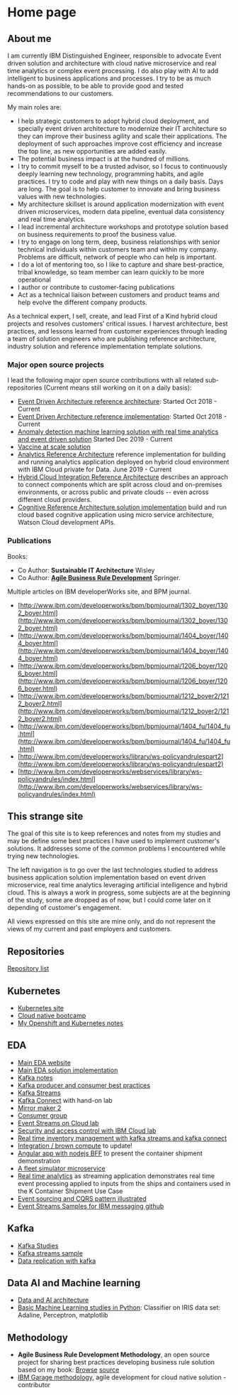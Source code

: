 # Home page

## About me

I am currently IBM Distinguished Engineer, responsible to advocate Event driven solution and architecture with cloud native microservice and real time analytics or complex event processing. I do also play with AI to add intelligent to business applications and processes. I try to be as much hands-on as possible, to be able to provide good and tested recommendations to our customers. 

My main roles are:

* I help strategic customers to adopt hybrid cloud deployment, and specially event driven architecture to modernize their IT architecture so they can improve their business agility and scale their applications. The deployment of such approaches improve cost efficiency and increase the top line, as new opportunities are added easily. 
* The potential business impact is at the hundred of millions.
* I try to commit myself to be a trusted advisor, so I focus to continuously deeply learning new technology, programming habits, and agile practices. I try to code and play with new things on a daily basis. Days are long. The goal is to help customer to innovate and bring business values with new technologies. 
* My architecture skillset is around application modernization with event driven microservices, modern data pipeline, eventual data consistency and real time analytics.
* I lead incremental architecture workshops and prototype solution based on business requirements to proof the business value.
* I try to engage on long term, deep, business relationships with senior technical individuals within customers team and within my company. Problems are difficult, network of people who can help is important.
* I do a lot of mentoring too, so I like to capture and share best-practice, tribal knowledge, so team member can learn quickly to be more operational
* I author or contribute to customer-facing publications
* Act as a technical liaison between customers and product teams and help evolve the different company products.

As a technical expert, I sell, create, and lead First of a Kind hybrid cloud projects and resolves customers’ critical issues. I harvest architecture, best practices, and lessons learned from customer experiences through leading a team of solution engineers who are publishing reference architecture, industry solution and reference implementation template solutions. 

### Major open source projects

I lead the following major open source contributions with all related sub-repositories (Current means still working on it on a daily basis):

* [Event Driven Architecture reference architecture](https://ibm-cloud-architecture.github.io/refarch-eda): Started Oct 2018 - Current
* [Event Driven Architecture reference implementation](https://ibm-cloud-architecture.github.io/refarch-kc): Started Oct 2018 - Current
* [Anomaly detection machine learning solution with real time analytics and event driven solution](https://ibm-cloud-architecture.github.io/refarch-reefer-ml) Started Dec 2019 - Current
* [Vaccine at scale solution](https://ibm-cloud-architecture.github.io/vaccine-solution-main)
* [Analytics Reference Architecture](https://github.com/ibm-cloud-architecture/refarch-analytics) reference implementation for building and running analytics application deployed on hybrid cloud environment with IBM Cloud private for Data. June 2019 - Current 
* [Hybrid Cloud Integration Reference Architecture](https://github.com/ibm-cloud-architecture/refarch-integration) describes an approach to connect components which are split across cloud and on-premises environments, or across public and private clouds -- even across different cloud providers.
* [Cognitive Reference Architecture solution implementation](https://github.com/ibm-cloud-architecture/refarch-cognitive) build and run cloud based cognitive application using micro service architecture, Watson Cloud development APIs.

### Publications

Books:
* Co Author: **Sustainable IT Architecture** Wisley
* Co Author: **[Agile Business Rule Development](http://www.springer.com/business+%26+management/business+information+systems/book/978-3-642-19040-7)** Springer.


Multiple articles on IBM developerWorks site, and BPM journal.
* [http://www.ibm.com/developerworks/bpm/bpmjournal/1302_boyer/1302_boyer.html](http://www.ibm.com/developerworks/bpm/bpmjournal/1302_boyer/1302_boyer.html)
* [http://www.ibm.com/developerworks/bpm/bpmjournal/1404_boyer/1404_boyer.html](http://www.ibm.com/developerworks/bpm/bpmjournal/1404_boyer/1404_boyer.html)
* [http://www.ibm.com/developerworks/bpm/bpmjournal/1206_boyer/1206_boyer.html](http://www.ibm.com/developerworks/bpm/bpmjournal/1206_boyer/1206_boyer.html)
* [http://www.ibm.com/developerworks/bpm/bpmjournal/1212_boyer2/1212_boyer2.html](http://www.ibm.com/developerworks/bpm/bpmjournal/1212_boyer2/1212_boyer2.html)
* [http://www.ibm.com/developerworks/bpm/bpmjournal/1404_fu/1404_fu.html](http://www.ibm.com/developerworks/bpm/bpmjournal/1404_fu/1404_fu.html)
* [http://www.ibm.com/developerworks/library/ws-policyandrulespart2](http://www.ibm.com/developerworks/library/ws-policyandrulespart2)
* [http://www.ibm.com/developerworks/webservices/library/ws-policyandrules/index.html](http://www.ibm.com/developerworks/webservices/library/ws-policyandrules/index.html)

## This strange site

The goal of this site is to keep references and notes from my studies and may be define some best practices I have used to implement customer's solutions. It addresses some of the common problems I encountered while trying new technologies.

The left navigation is to go over the last technologies studied to address business application solution implementation based on event driven microservice, real time analytics leveraging artificial intelligence and hybrid cloud. This is always a work in progress, some subjects are at the beginning of the study, some are dropped as of now, but I could come later on it depending of customer's engagement.


All views expressed on this site are mine only, and do not represent the views of my current and past employers and customers.

## Repositories

[Repository list](https://github.com/jbcodeforce?tab=repositories)


## Kubernetes

* [Kubernetes site](https://kubernetes.io/)
* [Cloud native bootcamp](https://cloudnative101.dev/)
* [My Openshift and Kubernetes notes](https://jbcodeforce.github.com/openshift-studies)


## EDA

* [Main EDA website](https://ibm-cloud-architecture.github.io/refarch-eda)
* [Main EDA solution implementation](https://ibm-cloud-architecture.github.io/refarch-kc)
* [Kafka notes](https://ibm-cloud-architecture.github.io/refarch-eda/technology/kafka-overview/)
* [Kafka producer and consumer best practices](https://ibm-cloud-architecture.github.io/refarch-eda/technology/kafka-producers-consumers/)
* [Kafka Streams](https://ibm-cloud-architecture.github.io/refarch-eda/technology/kafka-streams/)
* [Kafka Connect](https://ibm-cloud-architecture.github.io/refarch-eda/technology/kafka-connect/) with hand-on lab
* [Mirror maker 2](https://ibm-cloud-architecture.github.io/refarch-eda/use-cases/kafka-mm2/)
* [Consumer group](https://ibm-cloud-architecture.github.io/refarch-eda/technology/event-streams/consumergrp/)
* [Event Streams on Cloud lab](https://ibm-cloud-architecture.github.io/refarch-eda/technology/event-streams/es-cloud/)
* [Security and access control with IBM Cloud lab](https://ibm-cloud-architecture.github.io/refarch-eda/technology/event-streams/security/)
* [Real time inventory management with kafka streams and kafka connect](https://ibm-cloud-architecture.github.io/refarch-eda/scenarios/realtime-inventory/)
* [Integration / brown compute](https://ibm-cloud-architecture.github.io/refarch-integration) to update!
* [Angular app with nodejs BFF](https://github.com/ibm-cloud-architecture/refarch-kc-ui) to present the container shipment demonstration
* [A fleet simulator microservice](https://github.com/ibm-cloud-architecture/refarch-kc-ms)
* [Real time analytics](https://github.com/ibm-cloud-architecture/refarch-kc-streams) as streaming application demonstrates real time event processing applied to inputs from the ships and containers used in the K Container Shipment Use Case
* [Event sourcing and CQRS pattern illustrated](https://github.com/ibm-cloud-architecture/refarch-kc-order-ms)
* [Event Streams Samples for IBM messaging github](https://github.com/ibm-messaging/event-streams-samples)

## Kafka

* [Kafka Studies](https://jbcodeforce.github.com/kafka-studies)
* [Kafka streams sample](https://github.com/jbcodeforce/kafka-streams-samples)
* [Data replication with kafka](https://jbcodeforce.github.io/kp-data-replication/)

## Data AI and Machine learning

* [Data and AI architecture](https://ibm-cloud-architecture.github.io/refarch-data-ai-analytics/)
* [Basic Machine Learning studies in Python](https:///jbcodeforce.github.io/ml-basics): Classifier on IRIS data set: Adaline, Perceptron, matplotlib

## Methodology

* **Agile Business Rule Development Methodology**, an open source project for sharing best practices developing business rule solution based on my book: [Browse](http://abrd.github.io) [source](https://github.com/abrd/abrd.github.io)
* [IBM Garage methodology](https://www.ibm.com/garage/method), agile development for cloud native solution - contributor



